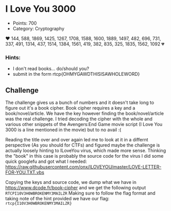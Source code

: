 # I Love You 3000
- Points: 700
- Category: Cryptography

❤️ 144, 588, 1869, 1425, 1267, 1708, 1588, 1600, 1889, 1497, 482, 696, 731, 337, 491, 1314, 437, 1514, 1384, 1561, 419, 382, 835, 325, 1835, 1562, 1092 💔

### Hints:
- I don't read books... do/should you?
- submit in the form rtcp{OHMYGAWDTHISISAWHOLEWORD}

## Challenge
The challenge gives us a bunch of numbers and it doesn't take long to figure out it's a book cipher. Book cipher requires a key and a book/novel/article. We have the key however finding the book/novel/article was the real challenge. I tried decoding the cipher with the whole and various other snippets of the Avengers:End Game movie script (I Love You 3000 is a line mentioned in the movie) but to no avail :(

Reading the title over and over again led me to look at it in a differnt perspective (As you should for CTFs) and figured maybe the challenge is actually loosely hinting to ILoveYou virus, which made more sense. Thinking the "book" in this case is probably the source code for the virus I did some quick googlefu and got what I needed:
<https://raw.githubusercontent.com/onx/ILOVEYOU/master/LOVE-LETTER-FOR-YOU.TXT.vbs>

Copying the keys and source code, we dump what we have in <https://www.dcode.fr/book-cipher> and we get the following output `RTCPI10V3H0WBROKENMY3MAILZR`
Making sure to follow the flag format and taking note of the hint provided we have our flag: `rtcp{I10V3H0WBROKENMY3MAILZR}`